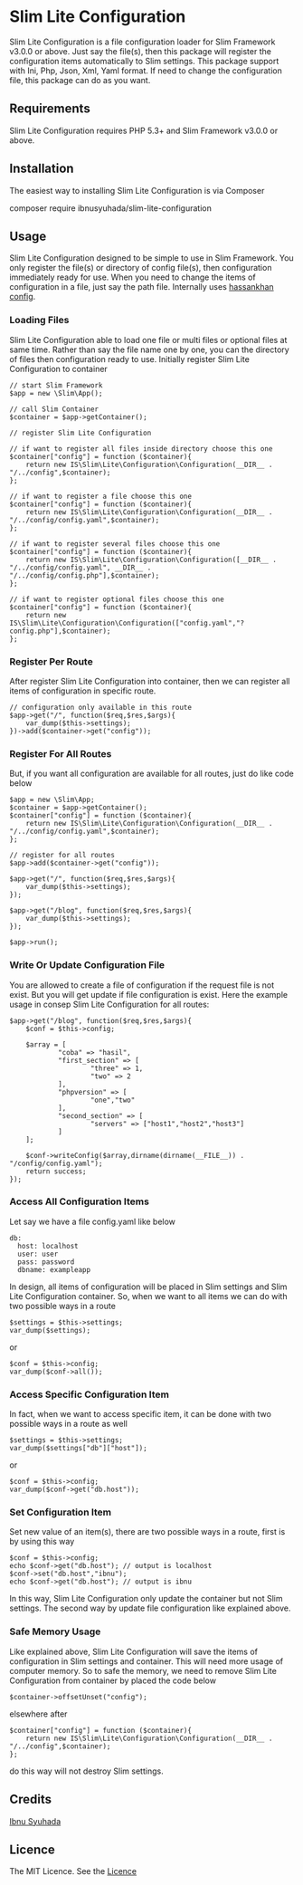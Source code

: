 # Slim Lite Configuration

Slim Lite Configuration is a file configuration loader for Slim Framework v3.0.0 or above. Just say the file(s), then this package will register the configuration items automatically to Slim settings. This package support with Ini, Php, Json, Xml, Yaml format. If need to change the configuration file, this package can do as you want.

## Requirements

Slim Lite Configuration requires PHP 5.3+ and Slim Framework v3.0.0 or above.

## Installation

The easiest way to installing Slim Lite Configuration is via Composer

composer require ibnusyuhada/slim-lite-configuration

## Usage

Slim Lite Configuration designed to be simple to use in Slim Framework. You only register the file(s) or directory of config file(s), then configuration immediately ready for use. When you need to change the items of configuration in a file, just say the path file. Internally uses [hassankhan config](https://github.com/hassankhan/config).

### Loading Files

Slim Lite Configuration able to load one file or multi files or optional files at same time. Rather than say the file name one by one, you can the directory of files then configuration ready to use. Initially register Slim Lite Configuration to container

```
// start Slim Framework
$app = new \Slim\App();

// call Slim Container
$container = $app->getContainer();

// register Slim Lite Configuration

// if want to register all files inside directory choose this one
$container["config"] = function ($container){
	return new IS\Slim\Lite\Configuration\Configuration(__DIR__ . "/../config",$container);
};

// if want to register a file choose this one
$container["config"] = function ($container){
	return new IS\Slim\Lite\Configuration\Configuration(__DIR__ . "/../config/config.yaml",$container);
};

// if want to register several files choose this one
$container["config"] = function ($container){
	return new IS\Slim\Lite\Configuration\Configuration([__DIR__ . "/../config/config.yaml", __DIR__ . "/../config/config.php"],$container);
};

// if want to register optional files choose this one
$container["config"] = function ($container){
	return new IS\Slim\Lite\Configuration\Configuration(["config.yaml","?config.php"],$container);
};
```

### Register Per Route

After register Slim Lite Configuration into container, then we can register all items of configuration in specific route.

```
// configuration only available in this route
$app->get("/", function($req,$res,$args){
	var_dump($this->settings);
})->add($container->get("config"));
```

### Register For All Routes

But, if you want all configuration are available for all routes, just do like code below

```
$app = new \Slim\App;
$container = $app->getContainer();
$container["config"] = function ($container){
	return new IS\Slim\Lite\Configuration\Configuration(__DIR__ . "/../config/config.yaml",$container);
};

// register for all routes
$app->add($container->get("config"));

$app->get("/", function($req,$res,$args){
	var_dump($this->settings);
});

$app->get("/blog", function($req,$res,$args){
	var_dump($this->settings);
});

$app->run();
```

### Write Or Update Configuration File

You are allowed to create a file of configuration if the request file is not exist. But you will get update if file configuration is exist. Here the example usage in consep Slim Lite Configuration for all routes:

```
$app->get("/blog", function($req,$res,$args){
	$conf = $this->config;
	
	$array = [
			"coba" => "hasil",
			"first_section" => [
					"three" => 1,
					"two" => 2
			],
			"phpversion" => [
					"one","two"
			],
			"second_section" => [
					"servers" => ["host1","host2","host3"]
			]
	];
	
	$conf->writeConfig($array,dirname(dirname(__FILE__)) . "/config/config.yaml");
	return success;
});
```

### Access All Configuration Items

Let say we have a file config.yaml like below

```
db:
  host: localhost
  user: user
  pass: password
  dbname: exampleapp
```

In design, all items of configuration will be placed in Slim settings and Slim Lite Configuration container. So, when we want to all items we can do with two possible ways in a route

```
$settings = $this->settings;
var_dump($settings);
```

or

```
$conf = $this->config;
var_dump($conf->all());
```

### Access Specific Configuration Item

In fact, when we want to access specific item, it can be done with two possible ways in a route as well

```
$settings = $this->settings;
var_dump($settings["db"]["host"]);
```

or

```
$conf = $this->config;
var_dump($conf->get("db.host"));
```

### Set Configuration Item

Set new value of an item(s), there are two possible ways in a route, first is by using this way

```
$conf = $this->config;
echo $conf->get("db.host"); // output is localhost
$conf->set("db.host","ibnu");
echo $conf->get("db.host"); // output is ibnu
```

In this way, Slim Lite Configuration only update the container but not Slim settings. The second way by update file configuration like explained above.

### Safe Memory Usage

Like explained above, Slim Lite Configuration will save the items of configuration in Slim settings and container. This will need more usage of computer memory. So to safe the memory, we need to remove Slim Lite Configuration from container by placed the code below

```
$container->offsetUnset("config");
```

elsewhere after

```
$container["config"] = function ($container){
	return new IS\Slim\Lite\Configuration\Configuration(__DIR__ . "/../config",$container);
};
```
do this way will not destroy Slim settings.

## Credits
[Ibnu Syuhada](https://github.com/ibnusyuhadap3)

## Licence
The MIT Licence. See the [Licence](https://github.com/ibnusyuhadap3/slim-lite-configuration/blob/master/LICENCE.md)
